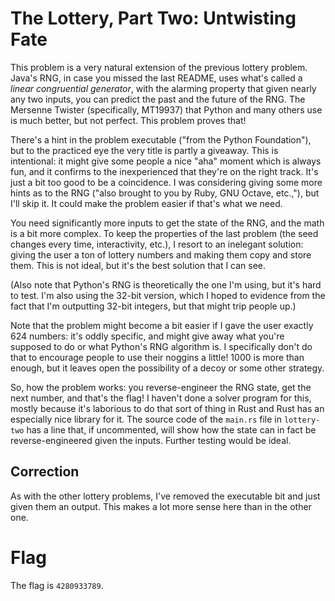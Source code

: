 # The Lottery, Part Two: Untwisting Fate
This problem is a very natural extension of the previous lottery problem. Java's RNG, in case you
missed the last README, uses what's called a *linear congruential generator*, with the alarming
property that given nearly any two inputs, you can predict the past and the future of the RNG. The
Mersenne Twister (specifically, MT19937) that Python and many others use is much better, but not
perfect. This problem proves that!

There's a hint in the problem executable ("from the Python Foundation"), but to the practiced eye
the very title is partly a giveaway. This is intentional: it might give some people a nice "aha"
moment which is always fun, and it confirms to the inexperienced that they're on the right
track. It's just a bit too good to be a coincidence. I was considering giving some more hints as to
the RNG ("also brought to you by Ruby, GNU Octave, etc.,"), but I'll skip it. It could make the
problem easier if that's what we need.

You need significantly more inputs to get the state of the RNG, and the math is a bit more
complex. To keep the properties of the last problem (the seed changes every time,
interactivity, etc.), I resort to an inelegant solution: giving the user a ton of lottery numbers
and making them copy and store them. This is not ideal, but it's the best solution that I can see.

(Also note that Python's RNG is theoretically the one I'm using, but it's hard to test. I'm also
using the 32-bit version, which I hoped to evidence from the fact that I'm outputting 32-bit
integers, but that might trip people up.)

Note that the problem might become a bit easier if I gave the user exactly 624 numbers: it's oddly
specific, and might give away what you're supposed to do or what Python's RNG algorithm is. I
specifically don't do that to encourage people to use their noggins a little! 1000 is more than
enough, but it leaves open the possibility of a decoy or some other strategy.

So, how the problem works: you reverse-engineer the RNG state, get the next number, and that's the
flag! I haven't done a solver program for this, mostly because it's laborious to do that sort of
thing in Rust and Rust has an especially nice library for it. The source code of the `main.rs` file
in `lottery-two` has a line that, if uncommented, will show how the state can in fact be
reverse-engineered given the inputs. Further testing would be ideal.

## Correction
As with the other lottery problems, I've removed the executable bit and just given them an
output. This makes a lot more sense here than in the other one.

# Flag
The flag is `4280933789`.
